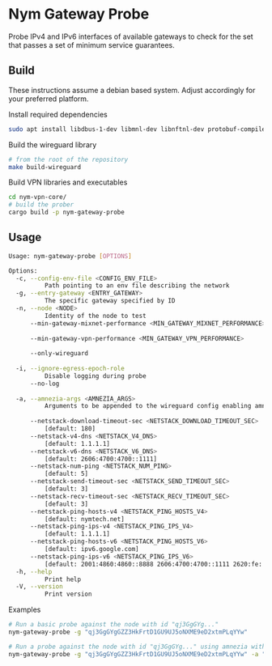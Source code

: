 # Nym Gateway Probe

Probe IPv4 and IPv6 interfaces of available gateways to check for the
set that passes a set of minimum service guarantees.



## Build

These instructions assume a debian based system. Adjust accordingly for your
preferred platform.

Install required dependencies
```sh
sudo apt install libdbus-1-dev libmnl-dev libnftnl-dev protobuf-compiler
```

Build the wireguard library

```sh
# from the root of the repository
make build-wireguard
```

Build VPN libraries and executables

```sh
cd nym-vpn-core/
# build the prober
cargo build -p nym-gateway-probe
```

## Usage

```sh
Usage: nym-gateway-probe [OPTIONS]

Options:
  -c, --config-env-file <CONFIG_ENV_FILE>
          Path pointing to an env file describing the network
  -g, --entry-gateway <ENTRY_GATEWAY>
          The specific gateway specified by ID
  -n, --node <NODE>
          Identity of the node to test
      --min-gateway-mixnet-performance <MIN_GATEWAY_MIXNET_PERFORMANCE>
          
      --min-gateway-vpn-performance <MIN_GATEWAY_VPN_PERFORMANCE>
          
      --only-wireguard
          
  -i, --ignore-egress-epoch-role
          Disable logging during probe
      --no-log
          
  -a, --amnezia-args <AMNEZIA_ARGS>
          Arguments to be appended to the wireguard config enabling amnezia-wg configuration
      
      --netstack-download-timeout-sec <NETSTACK_DOWNLOAD_TIMEOUT_SEC>
          [default: 180]
      --netstack-v4-dns <NETSTACK_V4_DNS>
          [default: 1.1.1.1]
      --netstack-v6-dns <NETSTACK_V6_DNS>
          [default: 2606:4700:4700::1111]
      --netstack-num-ping <NETSTACK_NUM_PING>
          [default: 5]
      --netstack-send-timeout-sec <NETSTACK_SEND_TIMEOUT_SEC>
          [default: 3]
      --netstack-recv-timeout-sec <NETSTACK_RECV_TIMEOUT_SEC>
          [default: 3]
      --netstack-ping-hosts-v4 <NETSTACK_PING_HOSTS_V4>
          [default: nymtech.net]
      --netstack-ping-ips-v4 <NETSTACK_PING_IPS_V4>
          [default: 1.1.1.1]
      --netstack-ping-hosts-v6 <NETSTACK_PING_HOSTS_V6>
          [default: ipv6.google.com]
      --netstack-ping-ips-v6 <NETSTACK_PING_IPS_V6>
          [default: 2001:4860:4860::8888 2606:4700:4700::1111 2620:fe::fe]
  -h, --help
          Print help
  -V, --version
          Print version
```

Examples

```sh
# Run a basic probe against the node with id "qj3GgGYg..."
nym-gateway-probe -g "qj3GgGYgGZZ3HkFrtD1GU9UJ5oNXME9eD2xtmPLqYYw"

# Run a probe against the node with id "qj3GgGYg..." using amnezia with junk packets enabled.
nym-gateway-probe -g "qj3GgGYgGZZ3HkFrtD1GU9UJ5oNXME9eD2xtmPLqYYw" -a "jc=4\njmin=40\njmax=70\n"
```

